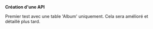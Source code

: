 <b>Création d'une API</b>


Premier test avec une table 'Album' uniquement. Cela sera amélioré et détaillé plus tard.
